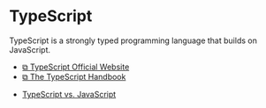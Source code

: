 # TypeScript

TypeScript is a strongly typed programming language that builds on JavaScript.

- [&#10697; TypeScript Official Website](https://www.typescriptlang.org/)
- [&#10697; The TypeScript Handbook](https://www.typescriptlang.org/docs/handbook/intro.html)

<div></div>

- [TypeScript vs. JavaScript](./ts-js-diff.md)
